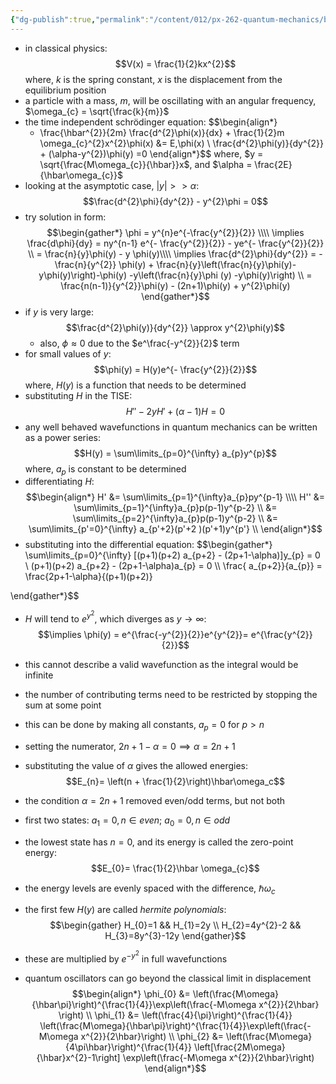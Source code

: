 ```yaml
---
{"dg-publish":true,"permalink":"/content/012/px-262-quantum-mechanics/b-introduction/px-262-b6-1-d-harmonic-oscillator/","created":"2024-11-25T10:50:32.000+00:00","updated":"2024-11-26T01:06:47.908+00:00"}
---
```


- in classical physics: 
  $$V(x) = \frac{1}{2}kx^{2}$$
	where, $k$ is the spring constant, $x$ is the displacement from the equilibrium position
- a particle with a mass, ${} m$, will be oscillating with an angular frequency, $\omega_{c} = \sqrt{\frac{k}{m}}$
- the time independent schrödinger equation: 
$$\begin{align*}
	- \frac{\hbar^{2}}{2m} \frac{d^{2}\phi(x)}{dx} + \frac{1}{2}m \omega_{c}^{2}x^{2}\phi(x) &= E\,\phi(x) \\
	\frac{d^{2}\phi(y)}{dy^{2}} + (\alpha-y^{2})\phi(y) =0
\end{align*}$$
	where, $y = \sqrt{\frac{M\omega_{c}}{\hbar}}x$, and $\alpha = \frac{2E}{\hbar\omega_{c}}$
- looking at the asymptotic case, $|y| >> \alpha:$ 
$$\frac{d^{2}\phi}{dy^{2}} - y^{2}\phi = 0$$
- try solution in form: 
$$\begin{gather*}
	\phi = y^{n}e^{-\frac{y^{2}}{2}} \\\\
	\implies \frac{d\phi}{dy} = ny^{n-1} e^{- \frac{y^{2}}{2}} - ye^{- \frac{y^{2}}{2}} \\
	= \frac{n}{y}\phi(y) - y \phi(y)\\\\
	\implies \frac{d^{2}\phi}{dy^{2}} = - \frac{n}{y^{2}} \phi(y) + \frac{n}{y}\left(\frac{n}{y}\phi(y)-y\phi(y)\right)-\phi(y) -y\left(\frac{n}{y}\phi (y) -y\phi(y)\right) \\
	= \frac{n(n-1)}{y^{2}}\phi(y) - (2n+1)\phi(y) + y^{2}\phi(y)
\end{gather*}$$
- if $y$ is very large: 
$$\frac{d^{2}\phi(y)}{dy^{2}} \approx y^{2}\phi(y)$$
	- also, $\phi\approx 0$ due to the $e^\frac{-y^{2}}{2}$ term
- for small values of $y:$ 
  $$\phi(y) = H(y)e^{- \frac{y^{2}}{2}}$$
	where, $H(y)$ is a function that needs to be determined
- substituting $H$ in the TISE: 
  $$H'' - 2yH' + (\alpha-1)H=0$$
- any well behaved wavefunctions in quantum mechanics can be written as a power series: 
  $$H(y) = \sum\limits_{p=0}^{\infty} a_{p}y^{p}$$
	where, $a_p$ is  constant to be determined
- differentiating $H:$ 
$$\begin{align*}
	H' &= \sum\limits_{p=1}^{\infty}a_{p}py^{p-1} \\\\
	H'' &= \sum\limits_{p=1}^{\infty}a_{p}p(p-1)y^{p-2} \\
	&= \sum\limits_{p=2}^{\infty}a_{p}p(p-1)y^{p-2} \\
	&= \sum\limits_{p'=0}^{\infty} a_{p'+2}(p'+2 )(p'+1)y^{p'} \\
\end{align*}$$
- substituting into the differential equation: 
$$\begin{gather*}
	\sum\limits_{p=0}^{\infty} [(p+1)(p+2) a_{p+2} - (2p+1-\alpha)]y_{p} =  0 \\
	(p+1)(p+2) a_{p+2} - (2p+1-\alpha)a_{p} = 0 \\\\
\frac{	a_{p+2}}{a_{p}} = \frac{2p+1-\alpha}{(p+1)(p+2)}

\end{gather*}$$
- $H$ will tend to $e^{y^{2}}$, which diverges as $y\to\infty:$ 
  $$\implies \phi(y) = e^{\frac{-y^{2}}{2}}e^{y^{2}}= e^{\frac{y^{2}}{2}}$$
- this cannot describe a valid wavefunction as the integral would be infinite
- the number of contributing terms need to be restricted by stopping the sum at some point
- this can be done by making all constants, $a_{p} = 0$ for $p>n$
- setting the numerator, $2n + 1 - \alpha =0 \implies \alpha = 2n+1$
- substituting the value of $\alpha$ gives the allowed energies: 
  $$E_{n}= \left(n + \frac{1}{2}\right)\hbar\omega_c$$
- the condition $\alpha =2n+1$ removed even/odd terms, but not both
- first two states: $a_{1}=0, n\in even$; $a_{0}=0,n\in odd$

- the lowest state has $n=0$, and its energy is called the zero-point energy: 
  $$E_{0}= \frac{1}{2}\hbar \omega_{c}$$
- the energy levels are evenly spaced with the difference, $\hbar\omega_c$
- the first few $H(y)$ are called *hermite polynomials*: 
$$\begin{gather}
		H_{0}=1 && H_{1}=2y \\ H_{2}=4y^{2}-2 && H_{3}=8y^{3}-12y
\end{gather}$$
- these are multiplied by $e^{-y^{2}}$ in full wavefunctions
- quantum oscillators can go beyond the classical limit in displacement
$$\begin{align*}
	\phi_{0} &= \left(\frac{M\omega}{\hbar\pi}\right)^{\frac{1}{4}}\exp\left(\frac{-M\omega x^{2}}{2\hbar} \right) \\
	\phi_{1} &= \left(\frac{4}{\pi}\right)^{\frac{1}{4}} \left(\frac{M\omega}{\hbar\pi}\right)^{\frac{1}{4}}\exp\left(\frac{-M\omega x^{2}}{2\hbar}\right) \\
	\phi_{2} &= \left(\frac{M\omega}{4\pi\hbar}\right)^{\frac{1}{4}} \left[\frac{2M\omega}{\hbar}x^{2}-1\right] \exp\left(\frac{-M\omega x^{2}}{2\hbar}\right)
\end{align*}$$
